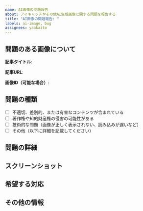 ```yaml
---
name: AI画像の問題報告
about: アイキャッチやその他AI生成画像に関する問題を報告する
title: "AI画像の問題報告: "
labels: ai-image, bug
assignees: yaakaito
---
```


## 問題のある画像について

**記事タイトル**: <!-- 問題のある画像が使用されている記事のタイトル -->

**記事URL**: <!-- 問題のある画像が使用されている記事のURL -->

**画像ID（可能な場合）**: <!-- URLに含まれる画像のID（例: https://articles.yaakai.to/eyecatch?id=xxxx の「xxxx」部分） -->

## 問題の種類

<!-- 該当する項目に x を入れてください -->

- [ ] 不適切、差別的、または有害なコンテンツが含まれている
- [ ] 著作権や知的財産権の侵害の可能性がある
- [ ] 技術的な問題（画像が正しく表示されない、読み込みが遅いなど）
- [ ] その他（以下に詳細を記載してください）

## 問題の詳細

<!-- 問題についてできるだけ詳しく説明してください -->

## スクリーンショット

<!-- 可能であれば、問題を示すスクリーンショットを添付してください -->

## 希望する対応

<!-- 希望する対応方法があれば記入してください（画像の削除、修正など） -->

## その他の情報

<!-- その他関連する情報があれば記入してください -->
